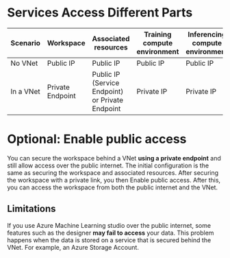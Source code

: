 # Services Access Different Parts
| Scenario  | Workspace        | Associated resources                             | Training compute environment | Inferencing compute environment |
|-----------|------------------|--------------------------------------------------|------------------------------|---------------------------------|
| No VNet   | Public IP        | Public IP                                        | Public IP                    | Public IP                       |
| In a VNet | Private Endpoint | Public IP (Service Endpoint) or Private Endpoint | Private IP                   | Private IP                      |

# Optional: Enable public access
You can secure the workspace behind a VNet **using a private endpoint** and still allow access over the public internet. The initial configuration is the same as securing the workspace and associated resources.
After securing the workspace with a private link, you then Enable public access. After this, you can access the workspace from both the public internet and the VNet.

## Limitations
If you use Azure Machine Learning studio over the public internet, some features such as the designer **may fail to access** your data. This problem happens when the data is stored on a service that is secured behind the VNet. For example, an Azure Storage Account.